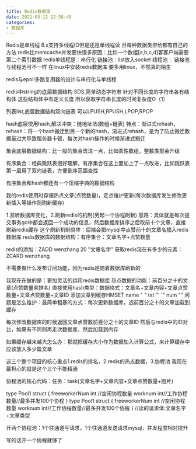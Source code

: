 ```yaml
---
title: Redis数据库
date: 2021-03-12 22:58:40
categories: 
- 数据库
---
```

Redis是单线程
6.x支持多线程IO但是还是单线程读
且每种数据类型给都有自己的方法
redis比memcache并发要快很多原因：比如一个数组[a,b,c,d]客客户端需要第二个索引数据
redis单线程是：串行化
链接池：list放入socket
线程池：
链接池与线程池可不一样
在linux中安装redis数据库
要多用linux，不然真的陌生

redis与epoll多路复用器的设计与串行化与单线程

redis中string的底层数据结构
SDS,简单动态字符串
针对不同长度的字符串各有结构体
这些结构体中有定义长度
所以获取字符串长度的时间复杂度O（1）

列表list,底层数据结构双向链表
可以LPUSH,RPUSH,LPOP,RPOP

hash底层使用hash,解决冲突：链地址法(数组+链表)
特点：渐进式rehash，rehash：将一个hash搬迁到另一个新的hash，渐进式rehash，是为了防止搬迁数据量过大导致服务器卡顿，每次对hash操作的时候渐进式搬迁

集合底层数据结构：比一般的集合改进一点，比如柔性数组，整数类型会升级

有序集合：经典跳跃表很好理解，有序集合在这上面加上了一点改进，比如跳跃表第一层用了双向链表，方便倒序范围查找

有序集合和hash都还有一个压缩字典的数据结构



我的redis使用时存储热点文章(点赞数量)，定点维护更新(每次数据库发生修改更新插入等操作则刷新缓存)

1.监听数据库变化，2.刷新redis的机制(另起一个协程刷新)
思路：具体就是每次提交事务go中都会返回一个成功的信息，然后数据库排序之后取前十个文章，直接刷新redis缓存
这个刷新机制具体：后端会把mysql中点赞前十的文章名插入redis数据库
redis数据库的数据结构：有序集合：文章名字+点赞数量

redis的添加：ZADD wenzhang 20 "文章名字"
获取redis现在有多少的元素：ZCARD wenzhang

不需要做什么发布订阅功能，因为redis是随着数据库刷新的

我现在在做的是：更加灵活的运用redis数据库
热点数据的功能：前百分之十的文章(点赞数量来排名)
直接使用hash类型：数据格式：文章名+文章内容+文章点赞数量+文章点赞数量+文章ID
添加文章到缓存HMSET name " "  txt "' '" num "" 
问题是怎么维护：最简单粗暴的方式：每次更新数据库，选前百分之十的文章加载到缓存

每次修改数据库的时候返回文章点赞数前百分之十的文章ID
然后与redis中的ID对比，如果有不同则再走次数据库，然后加载到内存

如果缓存越来越大怎么办：那就把缓存大小作为数据加入计算公式，来计算缓存中应该放入多少篇文章

这三个整个项目的核心重点1.redis的排名，2.redis的热点数据，3.协程池
我现在最担心的就是这个三个不能精通

协程池的核心代码：任务：task{文章名字+文章内容+文章点赞数量+图片)

type Pool1 struct { freeworkerNum int //空闲协程数量
worknum int//工作协程数量//最多并发100个协程
 }
type Pool1 struct { freeworkerNum int //空闲协程数量
worknum int//工作协程数量//最多并发100个协程
 }
//读的请求体:文章名字+文章类型

开两个协程池：1个往通道写请求，1个往通道发送请求mysql，并发程度相对提升


写的话开一个协程就够了